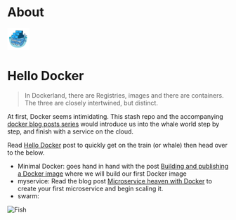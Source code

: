 About
=====

<img src="https://raw.githubusercontent.com/docker-library/docs/471fa6e4cb58062ccbf91afc111980f9c7004981/swarm/logo.png" alt="Whale" style="width: 50px; height: 50px"/>

# Hello Docker
>In Dockerland, there are Registries, images and there are containers. The three are closely intertwined, but distinct.

At first, Docker seems intimidating. This stash repo and the accompanying [docker blog posts series](http://stratus-clay.fr.murex.com/tag/docker/) would introduce us into the whale world step by step, and finish with a service on the cloud.

Read [Hello Docker](http://stratus-clay.fr.murex.com/hello-docker/) post to quickly get on the train (or whale) then head over to the below.

* Minimal Docker: goes hand in hand with the post [Building and publishing a Docker image](http://stratus-clay.fr.murex.com/building-and-publishing-a-docker-image/) where we will build our first Docker image
* myservice: Read the blog post [Microservice heaven with Docker](http://stratus-clay.fr.murex.com/microservice-heaven-with-docker/) to create your first microservice and begin scaling it.
* swarm: <wip>

<img src="http://images.techhive.com/images/article/2015/10/goldfish_jumping_success_promotion-100622543-primary.idge.jpg" alt="Fish" style="width: 50px; height: 50px"/>
